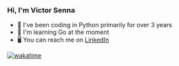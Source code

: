 ### Hi, I'm Victor Senna

- 🐍 I've been coding in Python primarily for over 3 years
- 🐻 I'm learning Go at the moment
- 🖥️ You can reach me on [LinkedIn](https://www.linkedin.com/in/vhsenna)

[![wakatime](https://wakatime.com/badge/user/7ca06325-43ae-423e-929e-e4cbfde84d49.svg)](https://wakatime.com/@7ca06325-43ae-423e-929e-e4cbfde84d49)

